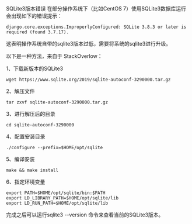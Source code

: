SQLite3版本错误
在部分操作系统下（比如CentOS 7）使用SQLite3数据库运行会出现如下的错误提示：
```
django.core.exceptions.ImproperlyConfigured: SQLite 3.8.3 or later is required (found 3.7.17).
```

这表明操作系统自带的sqlite3版本过低，需要将系统的sqlite3进行升级。

以下是一种方法，来自于 StackOverlow：

1、下载新版本的SQLite3
```
wget https://www.sqlite.org/2019/sqlite-autoconf-3290000.tar.gz
```
2、解压文件
```
tar zxvf sqlite-autoconf-3290000.tar.gz
```
3、进行解压后的目录
```
cd sqlite-autoconf-3290000
```
4、配置安装目录
```
./configure --prefix=$HOME/opt/sqlite
```
5、编译安装
```
make && make install
```
6、指定环境变量
```
export PATH=$HOME/opt/sqlite/bin:$PATH
export LD_LIBRARY_PATH=$HOME/opt/sqlite/lib
export LD_RUN_PATH=$HOME/opt/sqlite/lib
```
完成之后可以运行sqlite3 --version 命令来查看当前的SQLite3版本。